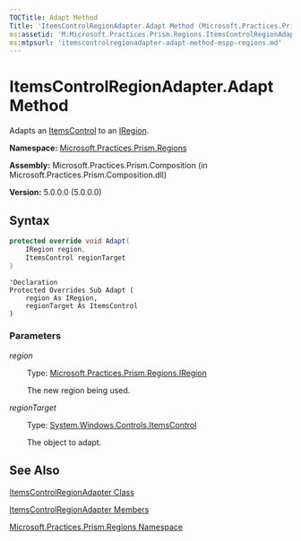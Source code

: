 ```yaml
---
TOCTitle: Adapt Method
Title: 'ItemsControlRegionAdapter.Adapt Method (Microsoft.Practices.Prism.Regions)'
ms:assetid: 'M:Microsoft.Practices.Prism.Regions.ItemsControlRegionAdapter.Adapt(Microsoft.Practices.Prism.Regions.IRegion,System.Windows.Controls.ItemsControl)'
ms:mtpsurl: 'itemscontrolregionadapter-adapt-method-mspp-regions.md'
---
```


# ItemsControlRegionAdapter.Adapt Method

Adapts an [ItemsControl](http://msdn.microsoft.com/en-us/library/ms611045) to an [IRegion](/patterns-practices/reference/iregion-interface-mspp-regions).

**Namespace:** [Microsoft.Practices.Prism.Regions](/patterns-practices/reference/mspp-regions-namespace)

**Assembly:** Microsoft.Practices.Prism.Composition (in Microsoft.Practices.Prism.Composition.dll)

**Version:** 5.0.0.0 (5.0.0.0)

## Syntax

```C#
protected override void Adapt(
	IRegion region,
	ItemsControl regionTarget
)
```
```VB
'Declaration
Protected Overrides Sub Adapt ( 
	region As IRegion,
	regionTarget As ItemsControl
)
```

### Parameters

*region*  

&nbsp;&nbsp;&nbsp;&nbsp;&nbsp;&nbsp;&nbsp;&nbsp;Type: [Microsoft.Practices.Prism.Regions.IRegion](/patterns-practices/reference/iregion-interface-mspp-regions)

&nbsp;&nbsp;&nbsp;&nbsp;&nbsp;&nbsp;&nbsp;&nbsp;The new region being used.

*regionTarget*

&nbsp;&nbsp;&nbsp;&nbsp;&nbsp;&nbsp;&nbsp;&nbsp;Type: [System.Windows.Controls.ItemsControl](http://msdn.microsoft.com/en-us/library/ms611045)

&nbsp;&nbsp;&nbsp;&nbsp;&nbsp;&nbsp;&nbsp;&nbsp;The object to adapt.

## See Also

[ItemsControlRegionAdapter Class](/patterns-practices/reference/itemscontrolregionadapter-class-mspp-regions)

[ItemsControlRegionAdapter Members](/patterns-practices/reference/itemscontrolregionadapter-members-mspp-regions)

[Microsoft.Practices.Prism.Regions Namespace](/patterns-practices/reference/mspp-regions-namespace)
